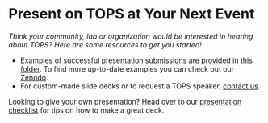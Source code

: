 # Present on TOPS at Your Next Event
*Think your community, lab or organization would be interested in hearing about TOPS? Here are some resources to get you started!*

- Examples of successful presentation submissions are provided in this [folder](https://github.com/nasa/Transform-to-Open-Science-Book/tree/main/Organizing_OS_Activities/presentation). To find more up-to-date examples you can check out our [Zenodo](https://zenodo.org/communities/tops/?page=1&size=20).  
- For custom-made slide decks or to request a TOPS speaker, [contact us](https://docs.google.com/forms/d/1XcjQU9vYyXAMmJFdB6H021PFypGYWbNKvNR_em5q2UY/edit).

Looking to give your own presentation? Head over to our [presentation checklist](./presentation_checklist.md) for tips on how to make a great deck.
